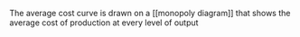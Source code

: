 The average cost curve is drawn on a [[monopoly diagram]] that shows the average cost of production at every level of output